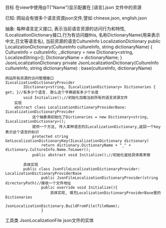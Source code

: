 ﻿目标
	在view中使用@T("Name")显示配置在 [语言].json 文件中的资源

已知:
	网站会有很多个语言资源json文件,譬如 chinese.json, english.json

抽象:
	每种语言定义接口, 表示当前语言资源的访问行为和特性, 
	ILocalizationDictionary接口,行为有访问器this, 名称DictionaryName(用来表示中文,日文等语言名), 当前资源的语言CultureInfo
		LocalizationDictionary
				public LocalizationDictionary(CultureInfo cultureInfo, string dictionaryName)
				{
					CultureInfo = cultureInfo;
					_dictionary = new Dictionary<string, LocalizedString>();
					DictionaryName = dictionaryName;
				}
			JsonLocalizationDictionary
					private JsonLocalizationDictionary(CultureInfo cultureInfo, string dictionaryName)
														: base(cultureInfo, dictionaryName)

	网站所有资源的访问管理接口
	ILocalizationDictionaryProvider 
			IDictionary<string, ILocalizationDictionary> Dictionaries { get; }//有多少个语言. 那么这个字典就有多少个长度
			void Initialize();//初始化加载当前所有的语言资源文件
		实现
		abstract class LocalizationDictionaryProviderBase: ILocalizationDictionaryProvider
				这个抽象类初始化了Dictionaries = new Dictionary<string, ILocalizationDictionary>();
				提供一个方法, 传入某种语言的ILocalizationDictionary,返回一个key表示这个语言的标识
				protected string GetLocalizationDictionaryKey(ILocalizationDictionary dictionary) 
					return dictionary.DictionaryName + "_" + dictionary.CultureInfo.Name.ToLower(); 
				public abstract void Initialize();//初始化留给具体类来做

			具体实现
			public class JsonFileLocalizationDictionaryProvider: LocalizationDictionaryProviderBase
					public JsonFileLocalizationDictionaryProvider(string directoryPath)//接收一个文件地址
					public override void Initialize(){ 
						具体实现, 填充LocalizationDictionaryProviderBase里的Dictionaries 
						JsonLocalizationDictionary.BuildFromFile(fileName);
					}

工具类
	JsonLocalizationFile  json文件的实体
		